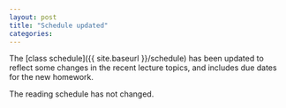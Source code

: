 ```yaml
---
layout: post
title: "Schedule updated"
categories:
---
```

The [class schedule]({{ site.baseurl }}/schedule) has been updated to reflect some changes in the recent lecture topics, and includes due dates for the new homework.

The reading schedule has not changed.
